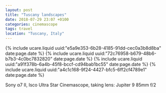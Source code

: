 ```yaml
---
layout: post
title: "Tuscany landscapes"
date: 2018-07-29 23:07 +0100
categories: cinemascope
tags: travel
location: "Tuscany, Italy"
---
```


{% include ucare.liquid uuid:"e5a9e353-6b28-4185-91dd-cec0a3b8d8ba" date:page.date %}
{% include ucare.liquid uuid:"72c76958-b679-48b6-b7b3-4c0bc7832820" date:page.date %}
{% include ucare.liquid uuid:"a91f378b-6a4b-45f8-bccf-cd94bab1bc55" date:page.date %}
{% include ucare.liquid uuid:"a4c1c168-9f24-4427-bfc5-6ff2cf4789e1" date:page.date %}

Sony α7 II, Isco Ultra Star Cinemascope, taking lens: Jupiter 9 85mm f/2